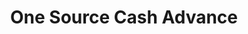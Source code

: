 ---
title: One Source Cash Advance
slug: one-source-cash-advance
updated-on: '2024-05-30T13:44:31.749Z'
created-on: '2024-05-30T13:41:46.671Z'
published-on: '2024-05-30T13:54:32.469Z'
f_city-state-2:
- cms/city/lebanon-oh.md
- cms/city/fairfield-oh.md
- cms/city/milford-oh.md
- cms/city/cleveland-tn.md
f_locations:
- cms/payday-loan/one-source-cash-advance-23258.md
- cms/payday-loan/one-source-cash-advance-23259.md
- cms/payday-loan/one-source-cash-advance-23260.md
- cms/payday-loan/one-source-cash-advance-23261.md
- cms/payday-loan/one-source-cash-advance-23262.md
- cms/payday-loan/one-source-cash-advance-23263.md
- cms/payday-loan/one-source-cash-advance-23264.md
f_states:
- cms/state/ohio.md
- cms/state/tennessee.md
layout: '[company].html'
tags: company
---